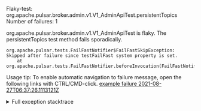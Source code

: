         
Flaky-test: org.apache.pulsar.broker.admin.v1.V1_AdminApiTest.persistentTopics
Number of failures: 1

org.apache.pulsar.broker.admin.v1.V1_AdminApiTest is flaky. The persistentTopics test method fails sporadically.

```
org.apache.pulsar.tests.FailFastNotifier$FailFastSkipException: Skipped after failure since testFailFast system property is set.
	at org.apache.pulsar.tests.FailFastNotifier.beforeInvocation(FailFastNotifier.java:88)

```

Usage tip: To enable automatic navigation to failure message, open the following links with CTRL/CMD-click.
[example failure 2021-08-27T06:37:26.1113121Z](https://github.com/apache/pulsar/runs/3440411059?check_suite_focus=true#step:9:759)


<details>
<summary>Full exception stacktrace</summary>
<code><pre>
org.apache.pulsar.tests.FailFastNotifier$FailFastSkipException: Skipped after failure since testFailFast system property is set.
	at org.apache.pulsar.tests.FailFastNotifier.beforeInvocation(FailFastNotifier.java:88)

</pre></code>
</details>

